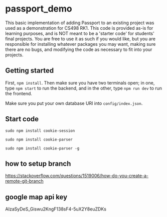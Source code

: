 # passport_demo

This basic implementation of adding Passport to an existing project was used as a demonstration for CS498 RK1. This code is provided as-is for learning purposes, and is NOT meant to be a 'starter code' for students' final projects. You are free to use it as such if you would like, but you are responsible for installing whatever packages you may want, making sure there are no bugs, and modifying the code as necessary to fit into your projects. 

## Getting started

First, `npm install`. Then make sure you have two terminals open; in one, type `npm start` to run the backend, and in the other, type `npm run dev` to run the frontend. 

Make sure you put your own database URI into `config/index.json`.

## Start code
`sudo npm install cookie-session`

`sudo npm install cookie-parser`

`sudo npm install cookie-parser -g`
## how to setup branch
https://stackoverflow.com/questions/1519006/how-do-you-create-a-remote-git-branch
## google map api key
AIzaSyDeS_Giswu2KngF138sF4-5uX2Y8euZDKs
